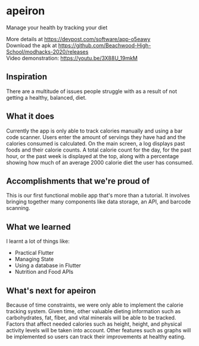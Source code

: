 # apeiron
Manage your health by tracking your diet  
  

More details at <https://devpost.com/software/app-o5eawy>  
Download the apk at <https://github.com/Beachwood-High-School/modhacks-2020/releases>  
Video demonstration: <https://youtu.be/3X88U_19mkM>

## Inspiration

There are a multitude of issues people struggle with as a result of not getting a healthy, balanced, diet. 

## What it does

Currently the app is only able to track calories manually and using a bar code scanner. Users enter the amount of servings they have had and the calories consumed is calculated. On the main screen, a log displays past foods and their calorie counts. A total calorie count for the day, for the past hour, or the past week is displayed at the top, along with a percentage showing how much of an average 2000 calorie diet the user has consumed. 


## Accomplishments that we're proud of

This is our first functional mobile app that's more than a tutorial. It involves bringing together many components like data storage, an API, and barcode scanning.

## What we learned

I learnt a lot of things like:
- Practical Flutter
- Managing State
- Using a database in Flutter
- Nutrition and Food APIs

## What's next for apeiron

Because of time constraints, we were only able to implement the calorie tracking system. Given time, other valuable dieting information such as carbohydrates, fat, fiber, and vital minerals will be able to be tracked. Factors that affect needed calories such as height, height, and physical activity levels will be taken into account. Other features such as graphs will be implemented so users can track their improvements at healthy eating.
